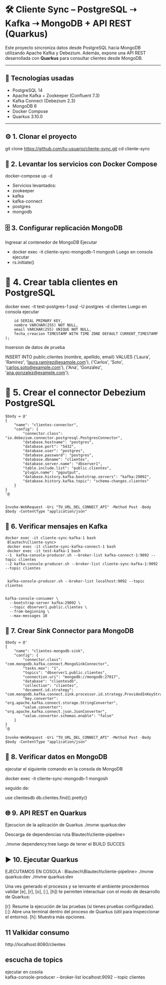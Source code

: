 # 🛠️ Cliente Sync – PostgreSQL ➝ Kafka ➝ MongoDB + API REST (Quarkus)

Este proyecto sincroniza datos desde PostgreSQL hacia MongoDB utilizando Apache Kafka y Debezium. Además, expone una API REST desarrollada con **Quarkus** para consultar clientes desde MongoDB.

---

## 🧱 Tecnologías usadas

- PostgreSQL 14
- Apache Kafka + Zookeeper (Confluent 7.3)
- Kafka Connect (Debezium 2.3)
- MongoDB 6
- Docker Compose
- Quarkus 3.10.0

---

## ⚙️ 1. Clonar el proyecto


git clone https://github.com/tu-usuario/cliente-sync.git 
cd cliente-sync


## 🐳 2. Levantar los servicios con Docker Compose
docker-compose up -d
- Servicios levantados:
- zookeeper
- kafka
- kafka-connect
- postgres
- mongodb

## 🗄️ 3. Configurar replicación MongoDB
Ingresar al contenedor de MongoDB
Ejecutar
- docker exec -it cliente-sync-mongodb-1 mongosh
Luego en consola ejecutar
- rs.initiate()

# 🧩 4. Crear tabla clientes en PostgreSQL
docker exec -it test-postgres-1 psql -U postgres -d clientes
Luego en consola ejecutar 
``` CREATE TABLE usuarios (
    id SERIAL PRIMARY KEY,
    nombre VARCHAR(255) NOT NULL,
    email VARCHAR(255) UNIQUE NOT NULL,
    fecha_creacion TIMESTAMP WITH TIME ZONE DEFAULT CURRENT_TIMESTAMP
);
```
Insersion de datos de prueba

INSERT INTO public.clientes (nombre, apellido, email)
VALUES 
  ('Laura', 'Ramírez', 'laura.ramirez@example.com'),
  ('Carlos', 'Soto', 'carlos.soto@example.com'),
  ('Ana', 'González', 'ana.gonzalez@example.com');

# 🔌 5. Crear el connector Debezium PostgreSQL
``` 
$body = @'
{
    "name": "clientes-connector",
    "config": {
        "connector.class": "io.debezium.connector.postgresql.PostgresConnector",
        "database.hostname": "postgres",
        "database.port": "5432",
        "database.user": "postgres",
        "database.password": "postgres",
        "database.dbname": "clientes",
        "database.server.name": "dbserver1",
        "table.include.list": "public.clientes",
        "plugin.name": "pgoutput",
        "database.history.kafka.bootstrap.servers": "kafka:29092",
        "database.history.kafka.topic": "schema-changes.clientes"
    }
}
'@


Invoke-WebRequest -Uri "TU_URL_DEL_CONNECT_API" -Method Post -Body $body -ContentType "application/json" 
```

## 🧪 6. Verificar mensajes en Kafka
``` 
docker exec -it cliente-sync-kafka-1 bash
 Blautech\Cliente-sync> 
 docker exec -it cliente-sync-kafka-connect-1 bash
 docker exec -it test-kafka-1 bash
--1  kafka-console-producer.sh --broker-list kafka-connect-1:9092 --topic clientes
--2 kafka-console-producer.sh --broker-list cliente-sync-kafka-1:9092 --topic clientes


 kafka-console-producer.sh --broker-list localhost:9092 --topic clientes


kafka-console-consumer \
  --bootstrap-server kafka:29092 \
  --topic dbserver1.public.clientes \
  --from-beginning \
  --max-messages 10
```
## 🔁 7. Crear Sink Connector para MongoDB


``` 
$body = @'
{
    "name": "clientes-mongodb-sink",
    "config": {
        "connector.class": "com.mongodb.kafka.connect.MongoSinkConnector",
        "tasks.max": "1",
        "topics": "dbserver1.public.clientes",
        "connection.uri": "mongodb://mongodb:27017",
        "database": "clientesdb",
        "collection": "clientes",
        "document.id.strategy": "com.mongodb.kafka.connect.sink.processor.id.strategy.ProvidedInKeyStrategy",
        "key.converter": "org.apache.kafka.connect.storage.StringConverter",
        "value.converter": "org.apache.kafka.connect.json.JsonConverter",
        "value.converter.schemas.enable": "false"
    }
}
'@

Invoke-WebRequest -Uri "TU_URL_DEL_CONNECT_API" -Method Post -Body $body -ContentType "application/json"

```

## 🔎 8. Verificar datos en MongoDB
ejecutar el siguiente comando en la consola de MongoDB

docker exec -it cliente-sync-mongodb-1 mongosh

seguido de: 

use clientesdb
db.clientes.find().pretty()

## 🌐 9. API REST en Quarkus
Ejecucion de la aplicación de Quarkus
./mvnw quarkus:dev

Descarga de dependencias 
ruta Blautech\cliente-pipeline>

./mvnw dependency:tree
luego de tener el BUILD SUCCES 
## ▶️ 10. Ejecutar Quarkus
EJECUTAMOS EN COSOLA :
Blautech\Blautech\cliente-pipeline> ./mvnw quarkus:dev
./mvnw quarkus:dev  

Una ves generado el procesos y se lenvante el ambiente procedermos validar [e], [r], [o], [:], [h]) te permiten interactuar con el modo de desarrollo de Quarkus:

[r]: Resume la ejecución de las pruebas (si tienes pruebas configuradas).
[:]: Abre una terminal dentro del proceso de Quarkus (útil para inspeccionar el entorno).
[h]: Muestra más opciones.

## 11 Valkidar consumo 
 http://localhost:8080/clientes

## escucha de topics
ejecutar en cosola  
kafka-console-producer --broker-list localhost:9092 --topic clientes
